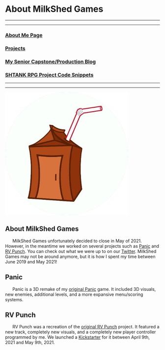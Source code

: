 # About MilkShed Games

---
---

### [About Me Page](https://matthewroy01.github.io/aboutme)

### [Projects](https://matthewroy01.github.io/index)

### [My Senior Capstone/Production Blog](https://matthewroy01.github.io/capstoneblog)

### [SHTANK RPG Project Code Snippets](https://matthewroy01.github.io/shtank)

---
---

![The MilkShed Games Logo](https://raw.githubusercontent.com/matthewroy01/matthewroy01.github.io/master/img/milkshed_logo.png "The MilkShed Games Logo")

## About MilkShed Games

&nbsp;&nbsp;&nbsp;&nbsp;&nbsp;&nbsp;MilkShed Games unfortunately decided to close in May of 2021. However, in the meantime we worked on several projects such as [Panic](https://milkshed-games.itch.io/panic-2020) and [RV Punch](https://www.kickstarter.com/projects/milkshedgames/rv-punch?ref=dli51r&token=ac7c14af). You can check out what we were up to on our [Twitter](https://twitter.com/MilkShedGames). MilkShed Games may not be around anymore, but it is how I spent my time between June 2019 and May 2021!

## Panic

&nbsp;&nbsp;&nbsp;&nbsp;&nbsp;&nbsp;Panic is a 3D remake of my [original Panic](https://matthewroy.itch.io/panic) game. It included 3D visuals, new enemies, additional levels, and a more expansive menu/scoring systems.

## RV Punch

&nbsp;&nbsp;&nbsp;&nbsp;&nbsp;&nbsp;RV Punch was a recreation of the [original RV Punch](https://milkshed-games.itch.io/rvpunch) project. It featured a new track, completely new visuals, and a completely new player controller programmed by me. We launched a [Kickstarter](https://www.kickstarter.com/projects/milkshedgames/rv-punch?ref=dli51r&token=ac7c14af) for it between April 9th, 2021 and May 9th, 2021.
